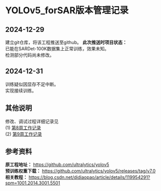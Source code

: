 # YOLOv5_forSAR版本管理记录

## 2024-12-29
建立git仓库，将该工程推送至github。
**此次推送时项目状态：**  
已能在SARDet-100K数据集上正常训练，效果未知。  
检测部分代码尚未修改。  

## 2024-12-31
训练疑似因显存不足中断。  
实现接续训练。

## 其他说明
修改、调试过程详细记录见  
(1) [第8周工作记录](doc/week8ResearchRecord.MD)  
(2) [第9周工作记录](doc/week9ResearchRecord.MD)

## 参考资料
**原工程地址：**
https://github.com/ultralytics/yolov5  
**预训练权重下载：**
https://github.com/ultralytics/yolov5/releases/tag/v7.0  
**相关教程：**
https://blog.csdn.net/didiaopao/article/details/119954291?spm=1001.2014.3001.5501


